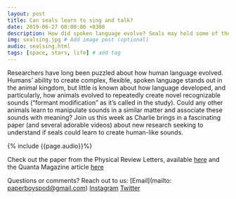 ```yaml
---
layout: post
title: Can seals learn to sing and talk?
date: 2019-06-27 00:00:00 +0300
description: How did spoken language evolve? Seals may hold some of the clues... # Add post description (shows up as description on social media posts)
img: sealsing.jpg # Add image post (optional)
audio: sealsing.html
tags: [space, stars, life] # add tag
---
```


Researchers have long been puzzled about how human language evolved. Humans’ ability to create complex, flexible, spoken language stands out in the animal kingdom, but little is known about how language developed, and particularly, how animals evolved to repeatedly create novel recognizable sounds (“formant modification” as it’s called in the study). Could any other animals learn to manipulate sounds in a similar matter and associate these sounds with meaning? Join us this week as Charlie brings in a fascinating paper (and several adorable videos) about new research seeking to understand if seals could learn to create human-like sounds.

{% include {{page.audio}}%}

Check out the paper from the Physical Review Letters, available [here](https://journals.aps.org/prl/abstract/10.1103/PhysRevLett.122.208101) and the Quanta Magazine article [here](https://www.quantamagazine.org/do-brains-operate-at-a-tipping-point-new-clues-and-complications-20190610/)

Questions or comments? Reach out to us: [Email](mailto: paperboyspod@gmail.com) [Instagram](https://www.instagram.com/paperboyspod/) [Twitter](https://twitter.com/PaperBoysPod)
